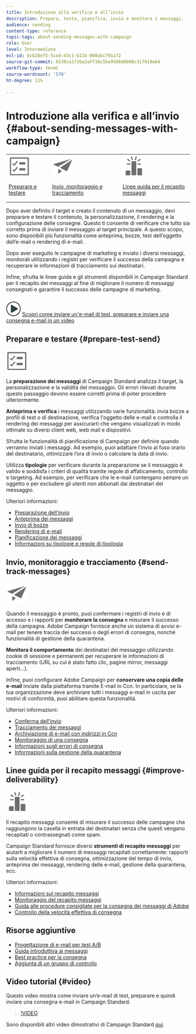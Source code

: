 ```yaml
---
title: Introduzione alla verifica e all’invio
description: Prepara, testa, pianifica, invia e monitora i messaggi.
audience: sending
content-type: reference
topic-tags: about-sending-messages-with-campaign
role: User
level: Intermediate
exl-id: bcb28ef5-5cad-43c1-b11b-080abc791a72
source-git-commit: 6530ca1726a2aff18c5be9566d8008c317918e64
workflow-type: tm+mt
source-wordcount: '578'
ht-degree: 11%

---
```


# Introduzione alla verifica e all’invio {#about-sending-messages-with-campaign}

<table>
<tr>
<td><img src="assets/do-not-localize/icon_prepare.svg" width="60px"><p><a href="#prepare-test-send">Preparare e testare</a></p></td>
<td><img src="assets/do-not-localize/icon_send.svg" width="60px"><p><a href="#send-track-messages">Invio, monitoraggio e tracciamento</a></p></td>
<td><img src="assets/do-not-localize/icon_deliverability.svg" width="60px"><p><a href="#improve-deliverability">Linee guida per il recapito messaggi</a></p></td></tr>
</table>

Dopo aver definito il target e creato il contenuto di un messaggio, devi preparare e testare il contenuto, la personalizzazione, il rendering e la configurazione delle consegne. Questo ti consente di verificare che tutto sia corretto prima di inviare il messaggio al target principale. A questo scopo, sono disponibili più funzionalità come anteprima, bozze, test dell’oggetto dell’e-mail o rendering di e-mail.

Dopo aver eseguito le campagne di marketing e inviato i diversi messaggi, monitorali utilizzando i registri per verificare il successo della campagna e recuperare le informazioni di tracciamento sui destinatari.

Infine, sfrutta le linee guida e gli strumenti disponibili in Campaign Standard per il recapito dei messaggi al fine di migliorare il numero di messaggi consegnati e garantire il successo delle campagne di marketing.

![](assets/do-not-localize/how-to-video.png) [Scopri come inviare un&#39;e-mail di test, preparare e inviare una consegna e-mail in un video](#video)

## Preparare e testare {#prepare-test-send}

<img src="assets/do-not-localize/icon_prepare.svg" width="60px">

La **preparazione dei messaggi** di Campaign Standard analizza il target, la personalizzazione e la validità del messaggio. Gli errori rilevati durante questo passaggio devono essere corretti prima di poter procedere ulteriormente.

**Anteprima e verifica** i messaggi utilizzando varie funzionalità: invia bozze a profili di test o di destinazione, verifica l&#39;oggetto delle e-mail e controlla il rendering dei messaggi per assicurarti che vengano visualizzati in modo ottimale su diversi client web, web mail e dispositivi.

Sfrutta le funzionalità di pianificazione di Campaign per definire quando verranno inviati i messaggi. Ad esempio, puoi adattare l’invio al fuso orario del destinatario, ottimizzare l’ora di invio o calcolare la data di invio.

Utilizza **tipologie** per verificare durante la preparazione se il messaggio è valido e soddisfa i criteri di qualità tramite regole di affaticamento, controllo e targeting. Ad esempio, per verificare che le e-mail contengano sempre un oggetto o per escludere gli utenti non abbonati dai destinatari del messaggio.

Ulteriori informazioni:

* [Preparazione dell’invio](../../sending/using/preparing-the-send.md)
* [Anteprima dei messaggi](../../sending/using/previewing-messages.md)
* [Invio di bozze](../../sending/using/sending-proofs.md)
* [Rendering di e-mail](../../sending/using/email-rendering.md)
* [Pianificazione dei messaggi](../../sending/using/about-scheduling-messages.md)
* [Informazioni su tipologie e regole di tipologia](../../sending/using/about-typology-rules.md)

## Invio, monitoraggio e tracciamento {#send-track-messages}

<img src="assets/do-not-localize/icon_send.svg"  width="60px">

Quando il messaggio è pronto, puoi confermare i registri di invio e di accesso e i rapporti per **monitorare la consegna** e misurare il successo della campagna. Adobe Campaign fornisce anche un sistema di avvisi e-mail per tenere traccia dei successi o degli errori di consegna, nonché funzionalità di gestione della quarantena.

**Monitora il comportamento** dei destinatari del messaggio utilizzando cookie di sessione e permanenti per recuperare le informazioni di tracciamento (URL su cui è stato fatto clic, pagine mirror, messaggi aperti...).

Infine, puoi configurare Adobe Campaign per **conservare una copia delle e-mail** inviate dalla piattaforma tramite E-mail in Ccn. In particolare, se la tua organizzazione deve archiviare tutti i messaggi e-mail in uscita per motivi di conformità, puoi abilitare questa funzionalità.

Ulteriori informazioni:

* [Conferma dell’invio](../../sending/using/confirming-the-send.md)
* [Tracciamento dei messaggi](../../sending/using/tracking-messages.md)
* [Archiviazione di e-mail con indirizzi in Ccn](../../sending/using/archiving.md)
* [Monitoraggio di una consegna](../../sending/using/monitoring-a-delivery.md)
* [Informazioni sugli errori di consegna](../../sending/using/understanding-delivery-failures.md)
* [Informazioni sulla gestione della quarantena](../../sending/using/understanding-quarantine-management.md)

## Linee guida per il recapito messaggi {#improve-deliverability}

<img src="assets/do-not-localize/icon_deliverability.svg"  width="60px">

Il recapito messaggi consente di misurare il successo delle campagne che raggiungono la casella in entrata dei destinatari senza che questi vengano recapitati o contrassegnati come spam.

Campaign Standard fornisce diversi **strumenti di recapito messaggi** per aiutarti a migliorare il numero di messaggi recapitati correttamente: rapporti sulla velocità effettiva di consegna, ottimizzazione del tempo di invio, anteprima dei messaggi, rendering delle e-mail, gestione della quarantena, ecc.

Ulteriori informazioni:

* [Informazioni sul recapito messaggi](../../sending/using/about-deliverability.md)
* [Monitoraggio del recapito messaggi](../../sending/using/monitor-deliverability.md)
* [Guida alle procedure consigliate per la consegna dei messaggi di Adobe](https://experienceleague.adobe.com/docs/deliverability-learn/deliverability-best-practice-guide/introduction.html?lang=it)
* [Controllo della velocità effettiva di consegna](../../reporting/using/delivery-throughput.md)

## Risorse aggiuntive

* [Progettazione di e-mail per test A/B](../../channels/using/designing-an-a-b-test-email.md)
* [Guida introduttiva ai messaggi](../../channels/using/key-steps-to-send-a-message.md)
* [Best practice per la consegna](../../sending/using/delivery-best-practices.md)
* [Aggiunta di un gruppo di controllo](../../sending/using/control-group.md)

## Video tutorial {#video}

Questo video mostra come inviare un’e-mail di test, preparare e quindi inviare una consegna e-mail in Campaign Standard.

>[!VIDEO](https://video.tv.adobe.com/v/24013/)

Sono disponibili altri video dimostrativi di Campaign Standard [qui](https://experienceleague.adobe.com/docs/campaign-standard-learn/tutorials/overview.html?lang=it).
